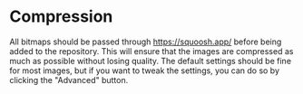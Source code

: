 # Compression
All bitmaps should be passed through https://squoosh.app/ before being added to the repository. This will ensure that the images are compressed as much as possible without losing quality. The default settings should be fine for most images, but if you want to tweak the settings, you can do so by clicking the "Advanced" button.